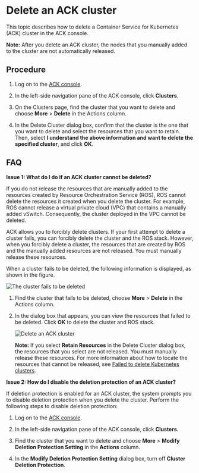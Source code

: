 # Delete an ACK cluster

This topic describes how to delete a Container Service for Kubernetes \(ACK\) cluster in the ACK console.

**Note:** After you delete an ACK cluster, the nodes that you manually added to the cluster are not automatically released.

## Procedure

1.  Log on to the [ACK console](https://cs.console.aliyun.com).

2.  In the left-side navigation pane of the ACK console, click **Clusters**.

3.  On the Clusters page, find the cluster that you want to delete and choose **More** \> **Delete** in the Actions column.

4.  In the Delete Cluster dialog box, confirm that the cluster is the one that you want to delete and select the resources that you want to retain. Then, select **I understand the above information and want to delete the specified cluster**, and click **OK**.


## FAQ

**Issue 1: What do I do if an ACK cluster cannot be deleted?**

If you do not release the resources that are manually added to the resources created by Resource Orchestration Service \(ROS\), ROS cannot delete the resources it created when you delete the cluster. For example, ROS cannot release a virtual private cloud \(VPC\) that contains a manually added vSwitch. Consequently, the cluster deployed in the VPC cannot be deleted.

ACK allows you to forcibly delete clusters. If your first attempt to delete a cluster fails, you can forcibly delete the cluster and the ROS stack. However, when you forcibly delete a cluster, the resources that are created by ROS and the manually added resources are not released. You must manually release these resources.

When a cluster fails to be deleted, the following information is displayed, as shown in the figure.

![The cluster fails to be deleted](https://help-static-aliyun-doc.aliyuncs.com/assets/img/en-US/0362331261/p10861.png)

1.  Find the cluster that fails to be deleted, choose **More** \> **Delete** in the Actions column.
2.  In the dialog box that appears, you can view the resources that failed to be deleted. Click **OK** to delete the cluster and ROS stack.

    ![Delete an ACK cluster](https://help-static-aliyun-doc.aliyuncs.com/assets/img/en-US/1535359951/p10862.png)

    **Note:** If you select **Retain Resources** in the Delete Cluster dialog box, the resources that you select are not released. You must manually release these resources. For more information about how to locate the resources that cannot be released, see [Failed to delete Kubernetes clusters](~~86763~~).


**Issue 2: How do I disable the deletion protection of an ACK cluster?**

If deletion protection is enabled for an ACK cluster, the system prompts you to disable deletion protection when you delete the cluster. Perform the following steps to disable deletion protection:

1.  Log on to the [ACK console](https://cs.console.aliyun.com).

2.  In the left-side navigation pane of the ACK console, click **Clusters**.

3.  Find the cluster that you want to delete and choose **More** \> **Modify Deletion Protection Setting** in the **Actions** column.

4.  In the **Modify Deletion Protection Setting** dialog box, turn off **Cluster Deletion Protection**.


